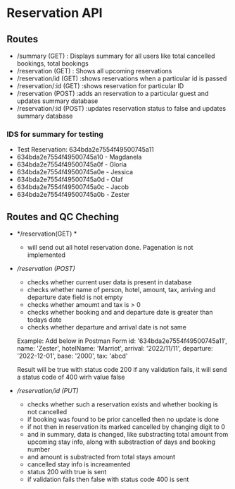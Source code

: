 # Reservation API

## Routes
- /summary 
    (GET)
    : Displays summary for all users like total cancelled bookings, total bookings
- /reservation 
    (GET)
    : Shows all upcoming reservations
- /reservation/id
    (GET)
    :shows reservations when a particular id is passed
- /reservation/:id
    (GET)
    :shows reservation for particular ID
- /reservation
    (POST)
    :adds an reservation to a particular guest and updates summary database
- /reservation/:id
    (POST)
    :updates reservation status to false and updates summary database          


### IDS for summary for testing
- Test Reservation: 634bda2e7554f49500745a11
- 634bda2e7554f49500745a10 - Magdanela
- 634bda2e7554f49500745a0f - Gloria
- 634bda2e7554f49500745a0e - Jessica
- 634bda2e7554f49500745a0d - Olaf
- 634bda2e7554f49500745a0c - Jacob
- 634bda2e7554f49500745a0b - Zester

## Routes and QC Cheching
- */reservation(GET) *
    - will send out all hotel reservation done. Pagenation is not implemented

- */reservation (POST)*
    - checks whether current user data is present in database
    - checks whether name of person, hotel, amount, tax, arriving and departure date field is not empty
    - checks whether amoumt and tax is > 0
    - checks whether booking and and departure date is greater than todays date
    - checks whether departure and arrival date is not same


    Example: Add below in Postman Form
    id: '634bda2e7554f49500745a11',
    name: 'Zester',
    hotelName: 'Marriot',
    arrival: '2022/11/11',
    departure: '2022-12-01',
    base: '2000',
    tax: 'abcd'  

    Result will be true with status code 200
    if any validation fails, it will send a status code of 400 wirh value false

 - */reservation/id (PUT)*
    - checks whether such a reservation exists and whether booking is not cancelled
    - if booking was found to be prior cancelled then no update is done
    - if not then in reservation its marked cancelled by changing digit to 0
    - and in summary, data is changed, like substracting total amount from upcoming stay info, along with substraction of days and booking number
    - and amount is substracted from total stays amount
    - cancelled stay info is increamented
    - status 200 with true is sent
    - if validation fails then false with status code 400 is sent
    
